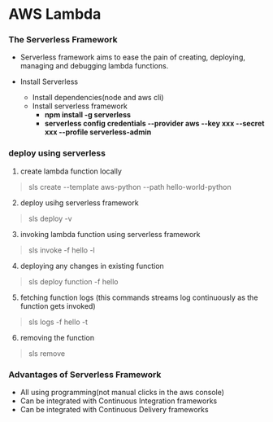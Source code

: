 # AWS Lambda


### The Serverless Framework
- Serverless framework aims to ease the pain of creating, deploying, managing and debugging lambda functions.

- Install Serverless
    - Install dependencies(node and aws cli)
    - Install serverless framework
        - **npm install -g serverless**
        - **serverless  config credentials --provider aws --key xxx --secret xxx --profile serverless-admin**


### deploy using serverless
1. create lambda function locally
> sls create --template aws-python --path hello-world-python
2. deploy usihg serverless framework
> sls deploy -v
3. invoking lambda function using serverless framework
> sls invoke -f hello -l

4. deploying any changes in existing function
> sls deploy function -f hello

5. fetching function logs (this commands streams log continuously as the function gets invoked)
> sls  logs  -f  hello  -t

6. removing the function
> sls remove


### Advantages of Serverless Framework
- All using programming(not manual clicks in the aws console)
- Can be integrated with Continuous Integration frameworks
- Can be integrated with Continuous Delivery frameworks
